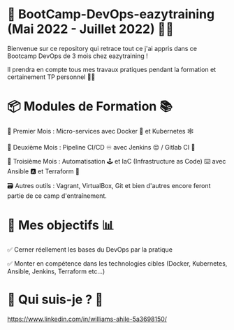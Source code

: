 # 🎉 BootCamp-DevOps-eazytraining (Mai 2022 - Juillet 2022) ✌🏾

Bienvenue sur ce repository qui retrace tout ce j'ai appris dans ce Bootcamp DevOps de 3 mois chez eazytraining !

Il prendra en compte tous mes travaux pratiques pendant la formation et certainement TP personnel ✌🏾



# 📦 Modules de Formation 📚

📆 Premier Mois : Micro-services avec Docker 🐳 et Kubernetes 🕸 

📅 Deuxième Mois : Pipeline CI/CD ♾️ avec Jenkins 😌 / Gitlab CI 🦊

📅 Troisième Mois : Automatisation 🕹 et IaC (Infrastructure as Code) ⌨️ avec Ansible 🅰️ et Terraform 💠

🗃 Autres outils : Vagrant, VirtualBox, Git et bien d'autres encore feront partie de ce camp d'entraînement.



# 🎯  Mes objectifs 📊

✅ Cerner réellement les bases du DevOps par la pratique

✅ Monter en compétence dans les technologies cibles (Docker, Kubernetes, Ansible, Jenkins, Terraform etc...)



# 🤔 Qui suis-je ? 🔎 
https://www.linkedin.com/in/williams-ahile-5a3698150/
